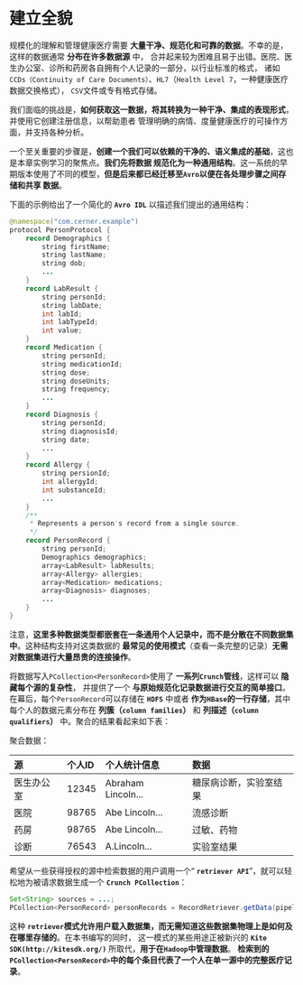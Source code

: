 建立全貌
=========================================================================
规模化的理解和管理健康医疗需要 **大量干净、规范化和可靠的数据**。不幸的是，这样的数据通常 **分布在许多数据源** 中，
合并起来较为困难且易于出错。医院、医生办公室、诊所和药房各自拥有个人记录的一部分，以行业标准的格式，
诸如`CCDs（Continuity of Care Documents）`、`HL7`（`Health Level 7`，一种健康医疗数据交换格式），
`CSV`文件或专有格式存储。

我们面临的挑战是，**如何获取这一数据，将其转换为一种干净、集成的表现形式**，并使用它创建注册信息，以帮助患者
管理明确的病情、度量健康医疗的可操作方面，并支持各种分析。

一个至关重要的步骤是，**创建一个我们可以依赖的干净的、语义集成的基础**，这也是本章实例学习的聚焦点。**我们先将数据
规范化为一种通用结构**。这一系统的早期版本使用了不同的模型，**但是后来都已经迁移至`Avro`以便在各处理步骤之间存储和共享
数据**。

下面的示例给出了一个简化的 **`Avro IDL`** 以描述我们提出的通用结构：
```java
@namespace("com.cerner.example")
protocol PersonProtocol {
    record Demographics {
        string firstName;
        string lastName;
        string dob;
        ...
    }
    record LabResult {
        string personId;
        string labDate;
        int labId;
        int labTypeId;
        int value;
    }
    record Medication {
        string personId;
        string medicationId;
        string dose;
        string doseUnits;
        string frequency;
        ...
    }
    record Diagnosis {
        string personId;
        string diagnosisId;
        string date;
        ...
    }
    record Allergy {
        string persionId;
        int allergyId;
        int substanceId;
        ...
    }
    /**
     * Represents a person's record from a single source.
     */
    record PersonRecord {
        string personId;
        Demographics demographics;
        array<LabResult> labResults;
        array<Allergy> allergies;
        array<Medication> medications;
        array<Diagnosis> diagnoses;
        ...
    }
}
```
注意，**这里多种数据类型都嵌套在一条通用个人记录中，而不是分散在不同数据集中**。这种结构支持对这类数据的
**最常见的使用模式**（查看一条完整的记录）**无需对数据集进行大量昂贵的连接操作**。

将数据写入`PCollection<PersonRecord>`使用了 **一系列`Crunch`管线**，这样可以 **隐藏每个源的复杂性**，
并提供了一个 **与原始规范化记录数据进行交互的简单接口**。在幕后，每个`PersonRecord`可以存储在 **`HDFS`** 中或者
**作为`HBase`的一行存储**，其中每个人的数据元素分布在 **列簇（`column families`）** 和 
**列描述（`column qualifiers`）** 中。聚合的结果看起来如下表：

聚合数据：

| 源 | 个人ID | 个人统计信息 | 数据 |
|:---|:------|:-----------|:-----|
| 医生办公室 | 12345 | Abraham Lincoln... | 糖尿病诊断，实验室结果 |
| 医院 | 98765 | Abe Lincoln... | 流感诊断 |
| 药房 | 98765 | Abe Lincoln... | 过敏、药物 |
| 诊断 | 76543 | A.Lincoln... | 实验室结果 |

希望从一些获得授权的源中检索数据的用户调用一个“ **`retriever API`**”，就可以轻松地为被请求数据生成一个
**`Crunch PCollection`**：
```java
Set<String> sources = ...;
PCollection<PersonRecord> personRecords = RecordRetriever.getData(pipeline, sources);
```
这种 **`retriever`模式允许用户载入数据集，而无需知道这些数据集物理上是如何及在哪里存储的**。在本书编写的同时，
这一模式的某些用途正被新兴的 **`Kite SDK(http://kitesdk.org/)`** 所取代，**用于在`Hadoop`中管理数据**。
**检索到的`PCollection<PersonRecord>`中的每个条目代表了一个人在单一源中的完整医疗记录**。






